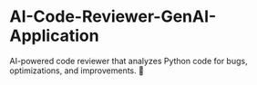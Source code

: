 # AI-Code-Reviewer-GenAI-Application
AI-powered code reviewer that analyzes Python code for bugs, optimizations, and improvements. 🚀
